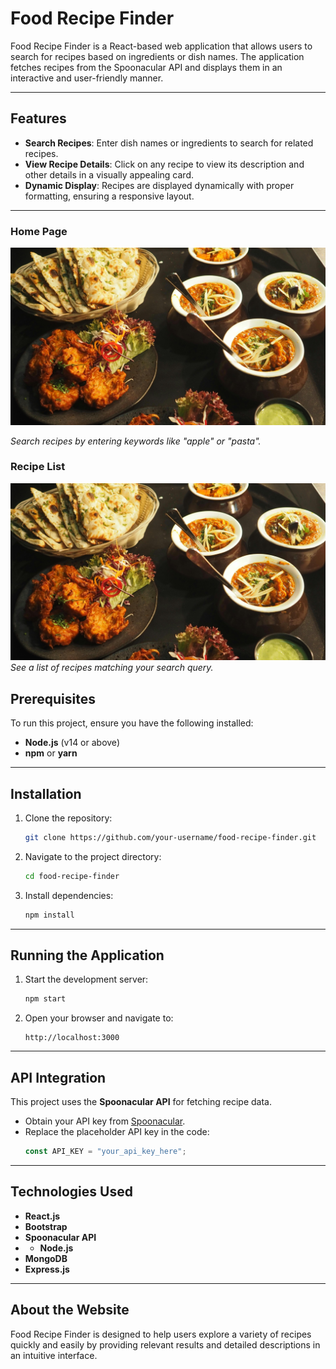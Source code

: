 # Food Recipe Finder

Food Recipe Finder is a React-based web application that allows users to search for recipes based on ingredients or dish names. The application fetches recipes from the Spoonacular API and displays them in an interactive and user-friendly manner.

---

## Features
- **Search Recipes**: Enter dish names or ingredients to search for related recipes.
- **View Recipe Details**: Click on any recipe to view its description and other details in a visually appealing card.
- **Dynamic Display**: Recipes are displayed dynamically with proper formatting, ensuring a responsive layout.

---



### Home Page

![Home page](food_recipe/frontend/food_rec/src/images/image1.jpg)

*Search recipes by entering keywords like "apple" or "pasta".*

### Recipe List

![recipe finder page](food_recipe/frontend/food_rec/src/images/image1.jpg)
*See a list of recipes matching your search query.*


## Prerequisites
To run this project, ensure you have the following installed:

- **Node.js** (v14 or above)
- **npm** or **yarn**

---

## Installation

1. Clone the repository:
   ```bash
   git clone https://github.com/your-username/food-recipe-finder.git
   ```
2. Navigate to the project directory:
   ```bash
   cd food-recipe-finder
   ```
3. Install dependencies:
   ```bash
   npm install
   ```

---

## Running the Application

1. Start the development server:
   ```bash
   npm start
   ```
2. Open your browser and navigate to:
   ```
   http://localhost:3000
   ```

---

## API Integration
This project uses the **Spoonacular API** for fetching recipe data. 

- Obtain your API key from [Spoonacular](https://spoonacular.com/food-api).
- Replace the placeholder API key in the code:
  ```javascript
  const API_KEY = "your_api_key_here";
  ```

---


## Technologies Used

- **React.js**
- **Bootstrap**
- **Spoonacular API**
- - **Node.js**
- **MongoDB**
- **Express.js**

---

## About the Website
Food Recipe Finder is designed to help users explore a variety of recipes quickly and easily by providing relevant results and detailed descriptions in an intuitive interface.
